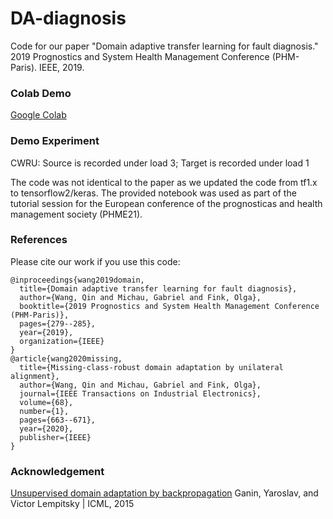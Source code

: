 # DA-diagnosis
Code for our paper "Domain adaptive transfer learning for fault diagnosis." 2019 Prognostics and System Health Management Conference (PHM-Paris). IEEE, 2019.

### Colab Demo
[Google Colab](https://colab.research.google.com/drive/17oQvdI41wxBWU8zZInfvGzD-YJyGdLLl?usp=sharing)

### Demo Experiment
CWRU: Source is recorded under load 3; Target is recorded under load 1

The code was not identical to the paper as we updated the code from tf1.x to tensorflow2/keras. The provided notebook was used as part of the tutorial session for the European conference of the prognosticas and health management society (PHME21).

### References
Please cite our work if you use this code:
```
@inproceedings{wang2019domain,
  title={Domain adaptive transfer learning for fault diagnosis},
  author={Wang, Qin and Michau, Gabriel and Fink, Olga},
  booktitle={2019 Prognostics and System Health Management Conference (PHM-Paris)},
  pages={279--285},
  year={2019},
  organization={IEEE}
}
@article{wang2020missing,
  title={Missing-class-robust domain adaptation by unilateral alignment},
  author={Wang, Qin and Michau, Gabriel and Fink, Olga},
  journal={IEEE Transactions on Industrial Electronics},
  volume={68},
  number={1},
  pages={663--671},
  year={2020},
  publisher={IEEE}
}
```

### Acknowledgement
[Unsupervised domain adaptation by backpropagation](http://proceedings.mlr.press/v37/ganin15.pdf)
Ganin, Yaroslav, and Victor Lempitsky | ICML, 2015
